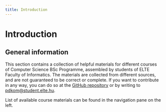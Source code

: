 ```yaml
---
title: Introduction
---
```


# Introduction

## General information

This section contains a collection of helpful materials for different courses of Computer Science BSc Programme, assembled by students of ELTE Faculty of Informatics. The materials are collected from different sources, and are not guaranteed to be correct or complete. If you want to contribute in any way, you can do so at the [GitHub repository](https://github.com/peterkmg/treasure-box) or by writing to pdkom@student.elte.hu.

List of available course materials can be found in the navigation pane on the left.
